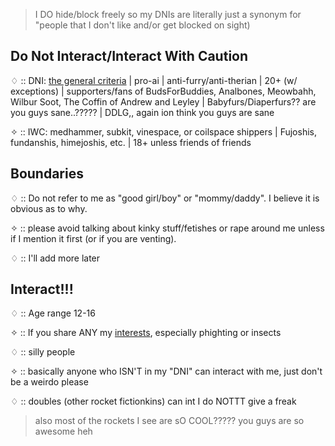 > I DO hide/block freely so my DNIs are literally just a synonym for "people that I don't like and/or get blocked on sight)

## Do Not Interact/Interact With Caution

♢ :: DNI: [the general criteria](https://basic-dni.crd.co/) | pro-ai | anti-furry/anti-therian | 20+ (w/ exceptions) | supporters/fans of BudsForBuddies, Analbones, Meowbahh, Wilbur Soot, The Coffin of Andrew and Leyley | Babyfurs/Diaperfurs?? are you guys sane..????? | DDLG,, again ion think you guys are sane

✧ :: IWC: medhammer, subkit, vinespace, or coilspace shippers | Fujoshis, fundanshis, himejoshis, etc. | 18+ unless friends of friends

## Boundaries

♢ :: Do not refer to me as "good girl/boy" or "mommy/daddy". I believe it is obvious as to why.

✧ :: please avoid talking about kinky stuff/fetishes or rape around me unless if I mention it first (or if you are venting).

♢ :: I'll add more later

## Interact!!!

♢ :: Age range 12-16

✧ :: If you share ANY my [interests](https://github.com/machine-detonation/EDD3A0), especially phighting or insects

♢ :: silly people

✧ :: basically anyone who ISN'T in my "DNI" can interact with me, just don't be a weirdo please

♢ :: doubles (other rocket fictionkins) can int I do NOTTT give a freak

> also most of the rockets I see are sO COOL????? you guys are so awesome heh
